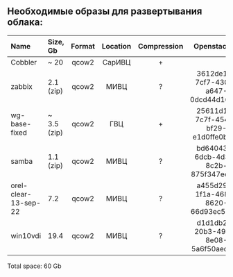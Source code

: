## Необходимые образы для развертывания облака:

| Name                      | Size, Gb    | Format | Location | Compression  |             Openstack ID             |           Hash(md5sum)           |
| :------------------------ | :---------- | :----: | :------: | :----------: | :----------------------------------: | :------------------------------: |
| Cobbler                   | ~ 20        | qcow2  | СарИВЦ   |      +       |                                      |                                  |
| zabbix                    | 2.1 (zip)   | qcow2  | МИВЦ     |      ?       | 3612de17-7cf7-4308-a647-0dcd44d16587 | d67770a05f33c7d043cac07a6ed093ba |
| wg-base-fixed             | ~ 3.5 (zip) | qcow2  | ГВЦ      |      +       | 25611d12-7c7f-4548-bf29-e1d0ffe0be8d |                                  |
| samba                     | 1.1 (zip)   | qcow2  | МИВЦ     |      ?       | bd640434-6dcb-4d38-8c2b-875f347ee507 | 1a1a5f0dcb5827ec5d54db5c2c2dddac |
| orel-clear-13-sep-22      | 7.2         | qcow2  | МИВЦ     |      ?       | a455d299-1f1a-4682-8620-66d93ec599cc |                                  |
| win10vdi                  | 19.4        | qcow2  | МИВЦ     |      ?       | d1d1db28-20b3-49a9-8e08-5a6f50aed316 |                                  |



Total space: 60 Gb